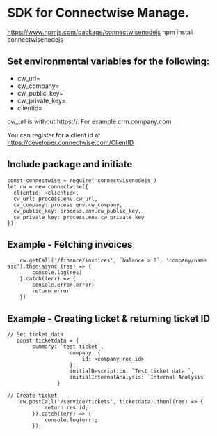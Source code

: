 # SDK for Connectwise Manage.

https://www.npmjs.com/package/connectwisenodejs
npm install connectwisenodejs

## Set environmental variables for the following:

- cw_url=
- cw_company=
- cw_public_key=
- cw_private_key=
- clientid=

cw_url is without https://. For example crm.company.com.

You can register for a client id at https://developer.connectwise.com/ClientID

## Include package and initiate

```
const connectwise = require('connectwisenodejs')
let cw = new connectwise({
  clientid: <clientid>,
  cw_url: process.env.cw_url,
  cw_company: process.env.cw_company,
  cw_public_key: process.env.cw_public_key,
  cw_private_key: process.env.cw_private_key
})

```

## Example - Fetching invoices

```
    cw.getCall('/finance/invoices', `balance > 0`, 'company/name asc').then(async (res) => {
        console.log(res)
    }.catch((err) => {
        console.error(error)
        return error
    })
```

## Example - Creating ticket & returning ticket ID

```
// Set ticket data
   const ticketdata = {
        summary: `test ticket`,
                    company: {
                        id: <company rec id>
                    },
                    initialDescription: `Test ticket data `,
                    initialInternalAnalysis: `Internal Analysis`
                }

// Create ticket
    cw.postCall('/service/tickets', ticketdata).then((res) => {
			return res.id;
		}).catch((err) => {
			console.log(err);
		});
```
